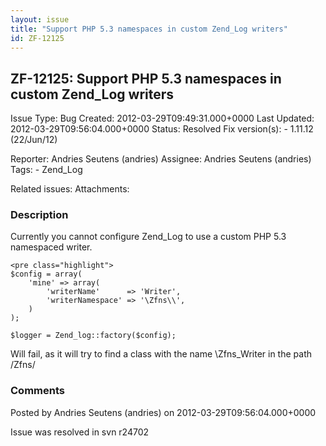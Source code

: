 ```yaml
---
layout: issue
title: "Support PHP 5.3 namespaces in custom Zend_Log writers"
id: ZF-12125
---
```


ZF-12125: Support PHP 5.3 namespaces in custom Zend\_Log writers
----------------------------------------------------------------

 Issue Type: Bug Created: 2012-03-29T09:49:31.000+0000 Last Updated: 2012-03-29T09:56:04.000+0000 Status: Resolved Fix version(s): - 1.11.12 (22/Jun/12)
 
 Reporter:  Andries Seutens (andries)  Assignee:  Andries Seutens (andries)  Tags: - Zend\_Log
 
 Related issues: 
 Attachments: 
### Description

Currently you cannot configure Zend\_Log to use a custom PHP 5.3 namespaced writer.

 
    <pre class="highlight"> 
    $config = array(
        'mine' => array(
            'writerName'      => 'Writer',
            'writerNamespace' => '\Zfns\\',
        )
    );
    
    $logger = Zend_log::factory($config);


Will fail, as it will try to find a class with the name \\Zfns\_Writer in the path /Zfns/

 

 

### Comments

Posted by Andries Seutens (andries) on 2012-03-29T09:56:04.000+0000

Issue was resolved in svn r24702

 

 
